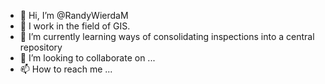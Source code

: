 - 👋 Hi, I’m @RandyWierdaM
- 👀 I work in the field of GIS.
- 🌱 I’m currently learning ways of consolidating inspections into a central repository
- 💞️ I’m looking to collaborate on ...
- 📫 How to reach me ...

<!---
RandyWierdaM/RandyWierdaM is a ✨ special ✨ repository because its `README.md` (this file) appears on your GitHub profile.
You can click the Preview link to take a look at your changes.
--->
